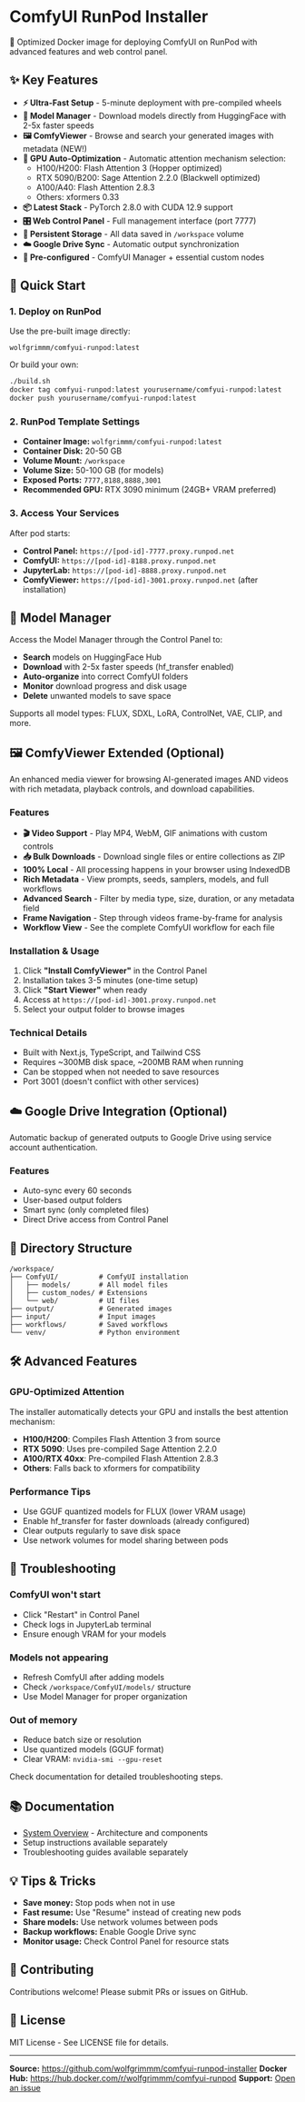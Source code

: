 # ComfyUI RunPod Installer

🚀 Optimized Docker image for deploying ComfyUI on RunPod with advanced features and web control panel.

## ✨ Key Features

- **⚡ Ultra-Fast Setup** - 5-minute deployment with pre-compiled wheels
- **🎨 Model Manager** - Download models directly from HuggingFace with 2-5x faster speeds
- **🖼️ ComfyViewer** - Browse and search your generated images with metadata (NEW!)
- **🧠 GPU Auto-Optimization** - Automatic attention mechanism selection:
  - H100/H200: Flash Attention 3 (Hopper optimized)
  - RTX 5090/B200: Sage Attention 2.2.0 (Blackwell optimized)
  - A100/A40: Flash Attention 2.8.3
  - Others: xformers 0.33
- **📦 Latest Stack** - PyTorch 2.8.0 with CUDA 12.9 support
- **🎛️ Web Control Panel** - Full management interface (port 7777)
- **💾 Persistent Storage** - All data saved in `/workspace` volume
- **☁️ Google Drive Sync** - Automatic output synchronization
- **🔧 Pre-configured** - ComfyUI Manager + essential custom nodes

## 🚀 Quick Start

### 1. Deploy on RunPod

Use the pre-built image directly:
```
wolfgrimmm/comfyui-runpod:latest
```

Or build your own:
```bash
./build.sh
docker tag comfyui-runpod:latest yourusername/comfyui-runpod:latest
docker push yourusername/comfyui-runpod:latest
```

### 2. RunPod Template Settings

- **Container Image:** `wolfgrimmm/comfyui-runpod:latest`
- **Container Disk:** 20-50 GB
- **Volume Mount:** `/workspace`
- **Volume Size:** 50-100 GB (for models)
- **Exposed Ports:** `7777,8188,8888,3001`
- **Recommended GPU:** RTX 3090 minimum (24GB+ VRAM preferred)

### 3. Access Your Services

After pod starts:
- **Control Panel:** `https://[pod-id]-7777.proxy.runpod.net`
- **ComfyUI:** `https://[pod-id]-8188.proxy.runpod.net`
- **JupyterLab:** `https://[pod-id]-8888.proxy.runpod.net`
- **ComfyViewer:** `https://[pod-id]-3001.proxy.runpod.net` (after installation)

## 🎨 Model Manager

Access the Model Manager through the Control Panel to:
- **Search** models on HuggingFace Hub
- **Download** with 2-5x faster speeds (hf_transfer enabled)
- **Auto-organize** into correct ComfyUI folders
- **Monitor** download progress and disk usage
- **Delete** unwanted models to save space

Supports all model types: FLUX, SDXL, LoRA, ControlNet, VAE, CLIP, and more.

## 🖼️ ComfyViewer Extended (Optional)

An enhanced media viewer for browsing AI-generated images AND videos with rich metadata, playback controls, and download capabilities.

### Features
- **🎬 Video Support** - Play MP4, WebM, GIF animations with custom controls
- **📥 Bulk Downloads** - Download single files or entire collections as ZIP
- **100% Local** - All processing happens in your browser using IndexedDB
- **Rich Metadata** - View prompts, seeds, samplers, models, and full workflows
- **Advanced Search** - Filter by media type, size, duration, or any metadata field
- **Frame Navigation** - Step through videos frame-by-frame for analysis
- **Workflow View** - See the complete ComfyUI workflow for each file

### Installation & Usage
1. Click **"Install ComfyViewer"** in the Control Panel
2. Installation takes 3-5 minutes (one-time setup)
3. Click **"Start Viewer"** when ready
4. Access at `https://[pod-id]-3001.proxy.runpod.net`
5. Select your output folder to browse images

### Technical Details
- Built with Next.js, TypeScript, and Tailwind CSS
- Requires ~300MB disk space, ~200MB RAM when running
- Can be stopped when not needed to save resources
- Port 3001 (doesn't conflict with other services)

## ☁️ Google Drive Integration (Optional)

Automatic backup of generated outputs to Google Drive using service account authentication.

### Features
- Auto-sync every 60 seconds
- User-based output folders
- Smart sync (only completed files)
- Direct Drive access from Control Panel

## 📁 Directory Structure

```
/workspace/
├── ComfyUI/          # ComfyUI installation
│   ├── models/       # All model files
│   ├── custom_nodes/ # Extensions
│   └── web/          # UI files
├── output/           # Generated images
├── input/            # Input images
├── workflows/        # Saved workflows
└── venv/             # Python environment
```

## 🛠️ Advanced Features

### GPU-Optimized Attention
The installer automatically detects your GPU and installs the best attention mechanism:
- **H100/H200**: Compiles Flash Attention 3 from source
- **RTX 5090**: Uses pre-compiled Sage Attention 2.2.0
- **A100/RTX 40xx**: Pre-compiled Flash Attention 2.8.3
- **Others**: Falls back to xformers for compatibility

### Performance Tips
- Use GGUF quantized models for FLUX (lower VRAM usage)
- Enable hf_transfer for faster downloads (already configured)
- Clear outputs regularly to save disk space
- Use network volumes for model sharing between pods

## 🔧 Troubleshooting

### ComfyUI won't start
- Click "Restart" in Control Panel
- Check logs in JupyterLab terminal
- Ensure enough VRAM for your models

### Models not appearing
- Refresh ComfyUI after adding models
- Check `/workspace/ComfyUI/models/` structure
- Use Model Manager for proper organization

### Out of memory
- Reduce batch size or resolution
- Use quantized models (GGUF format)
- Clear VRAM: `nvidia-smi --gpu-reset`

Check documentation for detailed troubleshooting steps.

## 📚 Documentation

- [System Overview](docs/OVERVIEW.md) - Architecture and components
- Setup instructions available separately
- Troubleshooting guides available separately

## 💡 Tips & Tricks

- **Save money:** Stop pods when not in use
- **Fast resume:** Use "Resume" instead of creating new pods
- **Share models:** Use network volumes between pods
- **Backup workflows:** Enable Google Drive sync
- **Monitor usage:** Check Control Panel for resource stats

## 🤝 Contributing

Contributions welcome! Please submit PRs or issues on GitHub.

## 📄 License

MIT License - See LICENSE file for details.

---

**Source:** https://github.com/wolfgrimmm/comfyui-runpod-installer
**Docker Hub:** https://hub.docker.com/r/wolfgrimmm/comfyui-runpod
**Support:** [Open an issue](https://github.com/wolfgrimmm/comfyui-runpod-installer/issues)